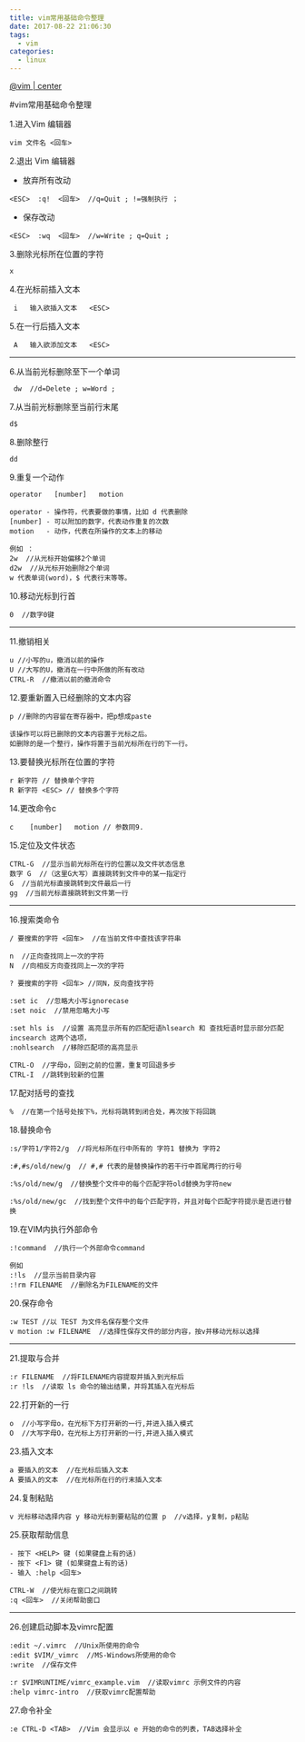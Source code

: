 ```yaml
---
title: vim常用基础命令整理
date: 2017-08-22 21:06:30
tags:
  - vim
categories:
  - linux
---
```


[ @vim | center ](http://oux9sg1nc.bkt.clouddn.com/17-9-17/93482924.jpg)

#vim常用基础命令整理

1.进入Vim 编辑器
```vim
vim 文件名 <回车>
```

2.退出 Vim 编辑器
* 放弃所有改动
```vim
<ESC>  :q!  <回车>  //q=Quit ; !=强制执行 ；
```

* 保存改动
```vim
<ESC>  :wq  <回车>  //w=Write ; q=Quit ;
```

3.删除光标所在位置的字符
```vim
x
```

4.在光标前插入文本
```vim
 i   输入欲插入文本   <ESC>
```

5.在一行后插入文本
```vim
 A   输入欲添加文本   <ESC>
```

---

6.从当前光标删除至下一个单词
```vim
 dw  //d=Delete ; w=Word ;
```

7.从当前光标删除至当前行末尾
```vim
d$
```

8.删除整行
```vim
dd
```

9.重复一个动作
```vim
operator   [number]   motion
```

```vim
operator - 操作符，代表要做的事情，比如 d 代表删除
[number] - 可以附加的数字，代表动作重复的次数
motion   - 动作，代表在所操作的文本上的移动
```

```vim
例如 ：
2w  //从光标开始偏移2个单词
d2w  //从光标开始删除2个单词
w 代表单词(word)，$ 代表行末等等。
```

10.移动光标到行首
```vim
0  //数字0键
```

---

11.撤销相关
```vim
u //小写的u，撤消以前的操作
U //大写的U，撤消在一行中所做的所有改动
CTRL-R  //撤消以前的撤消命令
```

12.要重新置入已经删除的文本内容
```vim
p //删除的内容留在寄存器中，把p想成paste
```

```vim
该操作可以将已删除的文本内容置于光标之后。
如删除的是一个整行，操作将置于当前光标所在行的下一行。
```

13.要替换光标所在位置的字符
```vim
r 新字符 // 替换单个字符
R 新字符 <ESC> // 替换多个字符
```

14.更改命令c
```vim
c    [number]   motion // 参数同9.
```

15.定位及文件状态
```vim
CTRL-G  //显示当前光标所在行的位置以及文件状态信息
数字 G  //（这里G大写）直接跳转到文件中的某一指定行
G  //当前光标直接跳转到文件最后一行
gg  //当前光标直接跳转到文件第一行
```

---

16.搜索类命令
```vim
/ 要搜索的字符 <回车>  //在当前文件中查找该字符串
```

```vim
n  //正向查找同上一次的字符
N  //向相反方向查找同上一次的字符
```

```vim
? 要搜索的字符 <回车> //同N，反向查找字符
```

```vim
:set ic  //忽略大小写ignorecase
:set noic  //禁用忽略大小写
```

```vim
:set hls is  //设置 高亮显示所有的匹配短语hlsearch 和 查找短语时显示部分匹配incsearch 这两个选项，
:nohlsearch  //移除匹配项的高亮显示
```

```vim
CTRL-O  //字母o，回到之前的位置，重复可回退多步
CTRL-I  //跳转到较新的位置
```

17.配对括号的查找
```vim
%  //在第一个括号处按下%，光标将跳转到闭合处，再次按下将回跳
```

18.替换命令
```vim
:s/字符1/字符2/g  //将光标所在行中所有的 字符1 替换为 字符2
```

```vim
:#,#s/old/new/g  // #,# 代表的是替换操作的若干行中首尾两行的行号
```

```vim
:%s/old/new/g  //替换整个文件中的每个匹配字符old替换为字符new
```

```vim
:%s/old/new/gc  //找到整个文件中的每个匹配字符，并且对每个匹配字符提示是否进行替换
```

19.在VIM内执行外部命令
```vim
:!command  //执行一个外部命令command
```

```vim
例如
:!ls  //显示当前目录内容
:!rm FILENAME  //删除名为FILENAME的文件
```

20.保存命令
```vim
:w TEST //以 TEST 为文件名保存整个文件
v motion :w FILENAME  //选择性保存文件的部分内容，按v并移动光标以选择
```

---

21.提取与合并
```vim
:r FILENAME  //将FILENAME内容提取并插入到光标后
:r !ls  //读取 ls 命令的输出结果，并将其插入在光标后
```

22.打开新的一行

```vim
o  //小写字母o，在光标下方打开新的一行,并进入插入模式
O  //大写字母O，在光标上方打开新的一行,并进入插入模式
```

23.插入文本
```vim
a 要插入的文本  //在光标后插入文本
A 要插入的文本  //在光标所在行的行末插入文本
```

24.复制粘贴
```vim
v 光标移动选择内容 y 移动光标到要粘贴的位置 p  //v选择，y复制，p粘贴
```

25.获取帮助信息
```vim
- 按下 <HELP> 键 (如果键盘上有的话)
- 按下 <F1> 键 (如果键盘上有的话)
- 输入 :help <回车>
```

```vim
CTRL-W  //使光标在窗口之间跳转
:q <回车>  //关闭帮助窗口
```

---

26.创建启动脚本及vimrc配置
```vim
:edit ~/.vimrc  //Unix所使用的命令
:edit $VIM/_vimrc  //MS-Windows所使用的命令
:write  //保存文件
```

```vim
:r $VIMRUNTIME/vimrc_example.vim  //读取vimrc 示例文件的内容
:help vimrc-intro  //获取vimrc配置帮助
```

27.命令补全
```vim
:e CTRL-D <TAB>  //Vim 会显示以 e 开始的命令的列表，TAB选择补全
```
